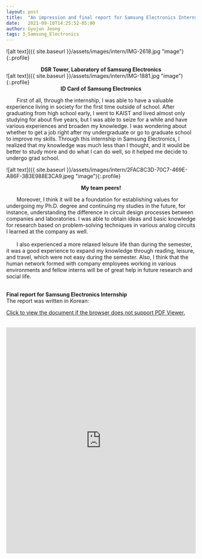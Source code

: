 ```yaml
---
layout: post
title:  "An impression and final report for Samsung Electronics Internship"
date:   2021-09-10T14:25:52-05:00
author: Gyujun Jeong
tags: 3_Samsung_Electronics
---
```


![alt text]({{ site.baseurl }}/assets/images/intern/IMG-2618.jpg "image"){:.profile}
<center><b>DSR Tower, Laboratory of Samsung Electronics</b></center>
![alt text]({{ site.baseurl }}/assets/images/intern/IMG-1881.jpg "image"){:.profile}
<center><b>ID Card of Samsung Electronics</b></center>

&nbsp; &nbsp; &nbsp; &nbsp;First of all, through the internship, I was able to have a valuable experience living in society for the first time outside of school. After graduating from high school early, I went to KAIST and lived almost only studying for about five years, but I was able to seize for a while and have various experiences and broaden my knowledge. I was wondering about whether to get a job right after my undergraduate or go to graduate school to improve my skills. Through this internship in Samsung Electronics, I realized that my knowledge was much less than I thought, and it would be better to study more and do what I can do well, so it helped me decide to undergo grad school. <br>


![alt text]({{ site.baseurl }}/assets/images/intern/2FAC8C3D-70C7-469E-A86F-3B3E988E3CA9.jpeg "image"){:.profile}
<center><b>My team peers!</b></center>

&nbsp; &nbsp; &nbsp; &nbsp;Moreover, I think it will be a foundation for establishing values for undergoing my Ph.D. degree and continuing my studies in the future, for instance, understanding the difference in circuit design processes between companies and laboratories. I was able to obtain ideas and basic knowledge for research based on problem-solving techniques in various analog circuits I learned at the company as well. <br><br>
&nbsp; &nbsp; &nbsp; &nbsp;I also experienced a more relaxed leisure life than during the semester, it was a good experience to expand my knowledge through reading, leisure, and travel, which were not easy during the semester. Also, I think that the human network formed with company employees working in various environments and fellow interns will be of great help in future research and social life.
<br>

<br>
<b> Final report for Samsung Electronics Internship </b><br>
The report was written in Korean: <br>


<a href="https://drive.google.com/file/d/1KbTJ7jtD3AWdGnUqzvI0jPeJaDTYDy_O/preview" target="_blank">Click to view the document if the browser does not support PDF Viewer.</a><br><br>
<iframe src="https://drive.google.com/file/d/1KbTJ7jtD3AWdGnUqzvI0jPeJaDTYDy_O/preview" style="width:100%; height:600px;" frameborder="0"></iframe>
